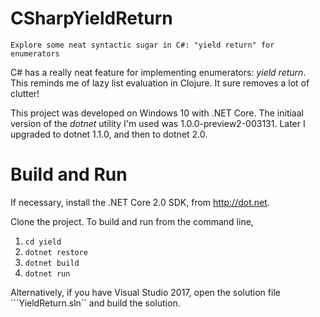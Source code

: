 # CSharpYieldReturn

    Explore some neat syntactic sugar in C#: "yield return" for enumerators

C# has a really neat feature for implementing enumerators: *yield return*.  This
reminds me of lazy list evaluation in Clojure.  It sure removes a lot of clutter!

This project was developed on Windows 10 with .NET Core. The initiaal version
of the *dotnet* utility I'm used was 1.0.0-preview2-003131. Later I upgraded
to dotnet 1.1.0, and then to dotnet 2.0.


# Build and Run

If necessary, install the .NET Core 2.0 SDK, from http://dot.net.

Clone the project. To build and run from the command line, 

1. ```cd yield```
2. ```dotnet restore```
3. ```dotnet build```
4. ```dotnet run```

Alternatively, if you have Visual Studio 2017, open the solution file ```YieldReturn.sln`` and build the
solution.

